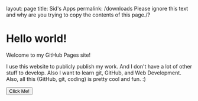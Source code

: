 layout: page
title: Sid's Apps
permalink: /downloads
Please ignore this text and why are you trying to copy the contents of this page./?
<html>

<head>
    <link rel="icon" type="image/x-icon" href="favicon.jpeg">
    <link rel="stylesheet" href="styles.css">
</head>

<body>
    <h1 class="x">Hello world!</h1>
    <p class="x">Welcome to my GitHub Pages site!</p>
    <p class="x">I use this website to publicly publish my work. And I don't have a lot of other stuff to develop. Also I want to learn git, GitHub, and Web Development. Also, all this (GitHub, git, coding) is pretty cool and fun. :)</p>
    <button onclick="ClickMe()">Click Me!</button>
    <script src="script.js"></script>
</body>

</html>

